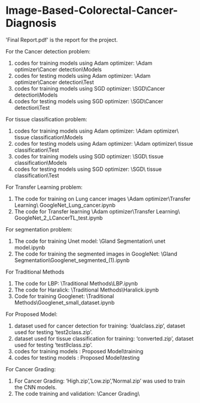 # Image-Based-Colorectal-Cancer-Diagnosis

'Final Report.pdf' is the report for the project.

For the Cancer detection problem:

1.	codes for training models using Adam optimizer: \Adam optimizer\Cancer detection\Models
2.	codes for testing models using Adam optimizer: \Adam optimizer\Cancer detection\Test
3.	codes for training models using SGD optimizer: \SGD\Cancer detection\Models
4.	codes for testing models using SGD optimizer: \SGD\Cancer detection\Test


For tissue classification problem:

1.	codes for training models using Adam optimizer: \Adam optimizer\ tissue classification\Models
2.	codes for testing models using Adam optimizer: \Adam optimizer\ tissue classification\Test
3.	codes for training models using SGD optimizer: \SGD\ tissue classification\Models
4.	codes for testing models using SGD optimizer: \SGD\ tissue classification\Test

For Transfer Learning problem:

1.	The code for training on Lung cancer images \Adam optimizer\Transfer Learning\ GoogleNet_Lung_cancer.ipynb
2.	The code for Transfer learning \Adam optimizer\Transfer Learning\ GoogleNet_2_LCancerTL_test.ipynb

For segmentation problem:

1.	The code for training Unet model: \Gland Segmentation\ unet model.ipynb
2.	The code for training the segmented images in GoogleNet: \Gland Segmentation\Googlenet_segmented_(1).ipynb

For Traditional Methods

1.	The code for LBP: \Traditional Methods\LBP.ipynb
2.	The code for Haralick: \Traditional Methods\Haralick.ipynb
3.	Code for training Googlenet: \Traditional Methods\Googlenet_small_dataset.ipynb

For Proposed Model:

1.	dataset used for cancer detection for training: ‘dualclass.zip’, dataset used for testing ‘test2class.zip’.
2.	dataset used for tissue classification for training: ‘converted.zip’, dataset used for testing ‘test9class.zip’.
3.	codes for training models : Proposed Model\training
4.	codes for testing models : Proposed Model\testing


For Cancer Grading:

1.	For Cancer Grading: ‘High.zip’,’Low.zip’,’Normal.zip’ was used to train the CNN models. 
2.	The code training and validation: \Cancer Grading\



